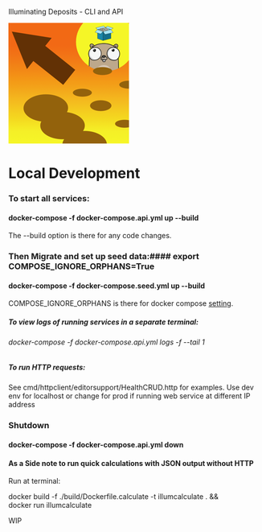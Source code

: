 Illuminating Deposits - CLI and API

![Illuminating Deposits Project Logo](logo.png)

# Local Development
 
### To start all services:
#### docker-compose -f docker-compose.api.yml up --build

The --build option is there for any code changes.

### Then Migrate and set up seed data:#### export COMPOSE_IGNORE_ORPHANS=True
#### docker-compose -f docker-compose.seed.yml up --build

COMPOSE_IGNORE_ORPHANS is there for 
docker compose [setting](https://docs.docker.com/compose/reference/envvars/#compose_ignore_orphans).

##### To view logs of running services in a separate terminal:
###### docker-compose -f docker-compose.api.yml logs -f --tail 1

##### To run HTTP requests:
See cmd/httpclient/editorsupport/HealthCRUD.http for examples.
Use dev env for localhost or change for prod if running web service at different IP address


### Shutdown 

#### docker-compose -f docker-compose.api.yml down

#### As a Side note to run quick calculations with JSON output without HTTP 
Run at terminal:

docker build -f ./build/Dockerfile.calculate -t illumcalculate  . && \
docker run illumcalculate

WIP